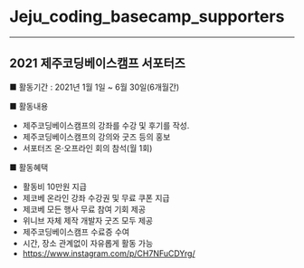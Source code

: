 # Jeju_coding_basecamp_supporters
---------

## 2021 제주코딩베이스캠프 서포터즈 

■ 활동기간 : 2021년 1월 1일 ~ 6월 30일(6개월간)

■ 활동내용
- 제주코딩베이스캠프의 강좌를 수강 및 후기를 작성.
- 제주코딩베이스캠프의 강의와 굿즈 등의 홍보 
- 서포터즈 온·오프라인 회의 참석(월 1회)

■ 활동혜택
- 활동비 10만원 지급
- 제코베 온라인 강좌 수강권 및 무료 쿠폰 지급
- 제코베 모든 행사 무료 참여 기회 제공
- 위니브 자체 제작 개발자 굿즈 모두 제공
- 제주코딩베이스캠프 수료증 수여
- 시간, 장소 관계없이 자유롭게 활동 가능
- https://www.instagram.com/p/CH7NFuCDYrg/
